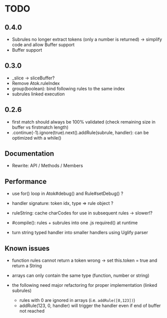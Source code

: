 # TODO

## 0.4.0

* Subrules no longer extract tokens (only a number is returned) -> simplify code and allow Buffer support
* Buffer support

## 0.3.0

* _slice -> sliceBuffer?
* Remove Atok.ruleIndex
* group(boolean): bind following rules to the same index
* subrules linked execution


## 0.2.6

* first match should always be 100% validated (check remaining size in buffer vs firstmatch length)
* .continue(-1).ignore(true).next().addRule(subrule, handler): can be optimized with a while()


## Documentation

* Rewrite: API / Methods / Members


## Performance

* use for() loop in Atok#debug() and Rule#setDebug() ?

* handler signature: token idx, type => rule object ?
* ruleString: cache charCodes for use in subsequent rules -> slower!?
* #compile(): rules + subrules into one .js required() at runtime
* turn string typed handler into smaller handlers using Uglify parser


## Known issues

* function rules cannot return a token
	wrong -> set this.token = true and return a String

* arrays can only contain the same type (function, number or string)
* the following need major refactoring for proper implementation (linked subrules)
	* rules with 0 are ignored in arrays (i.e. `addRule([0,123])`)
	* addRule(123, 0, handler) will trigger the handler even if end of buffer not reached